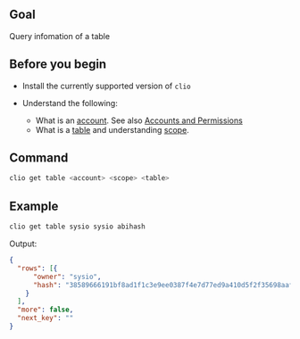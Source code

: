 ## Goal

Query infomation of a table

## Before you begin

* Install the currently supported version of `clio`

* Understand the following:
  * What is an [account](/docs/introduction/glossary.md#account). See also [Accounts and Permissions](/docs/smart-contract-development/accounts-permissions.md)
  * What is a [table](/docs/introduction/glossary.md#account) and understanding [scope](/docs/smart-contract-development/state-data.md#scope).

## Command

```sh
clio get table <account> <scope> <table>
```

## Example

```sh
clio get table sysio sysio abihash
```

Output:

```json
{
  "rows": [{
      "owner": "sysio",
      "hash": "38589666191bf8ad1f1c3e9ee0387f4e7d77ed9a410d5f2f35698aaf82e0f94d"
    }
  ],
  "more": false,
  "next_key": ""
}
````
